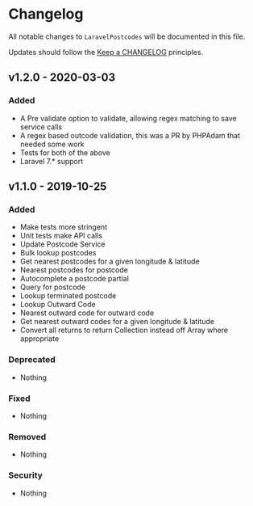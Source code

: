 # Changelog

All notable changes to `LaravelPostcodes` will be documented in this file.

Updates should follow the [Keep a CHANGELOG](http://keepachangelog.com/) principles.

## v1.2.0 - 2020-03-03

### Added
- A Pre validate option to validate, allowing regex matching to save service calls
- A regex based outcode validation, this was a PR by PHPAdam that needed some work
- Tests for both of the above
- Laravel 7.* support

## v1.1.0 - 2019-10-25

### Added
- Make tests more stringent
- Unit tests make API calls 
- Update Postcode Service
- Bulk lookup postcodes
- Get nearest postcodes for a given longitude & latitude
- Nearest postcodes for postcode
- Autocomplete a postcode partial
- Query for postcode
- Lookup terminated postcode
- Lookup Outward Code
- Nearest outward code for outward code
- Get nearest outward codes for a given longitude & latitude
- Convert all returns to return Collection instead off Array where appropriate

### Deprecated
- Nothing

### Fixed
- Nothing

### Removed
- Nothing

### Security
- Nothing
